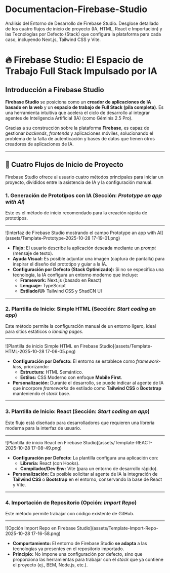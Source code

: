# Documentacion-Firebase-Studio
Análisis del Entorno de Desarrollo de Firebase Studio. Desglose detallado de los cuatro flujos de inicio de proyecto (IA, HTML, React e Importación) y las Tecnologías por Defecto (Stack) que configura la plataforma para cada caso, incluyendo Next.js, Tailwind CSS y Vite.

# 🔥 Firebase Studio: El Espacio de Trabajo Full Stack Impulsado por IA

## Introducción a Firebase Studio

**Firebase Studio** se posiciona como un **creador de aplicaciones de IA basado en la web** y un **espacio de trabajo de Full Stack (pila completa)**. Es una herramienta intuitiva que acelera el ciclo de desarrollo al integrar agentes de Inteligencia Artificial (IA) (como Géminis 2.5 Pro).

Gracias a su construcción sobre la plataforma **Firebase**, es capaz de gestionar *backends*, *frontends* y aplicaciones móviles, solucionando el problema de la falta de autenticación y bases de datos que tienen otros creadores de aplicaciones de IA.

---

## 🚀 Cuatro Flujos de Inicio de Proyecto

Firebase Studio ofrece al usuario cuatro métodos principales para iniciar un proyecto, divididos entre la asistencia de IA y la configuración manual.

### 1. Generación de Prototipos con IA (Sección: *Prototype an app with AI*)

Este es el método de inicio recomendado para la creación rápida de prototipos.

****
![Interfaz de Firebase Studio mostrando el campo Prototype an app with AI](assets/Template-Prototype-2025-10-28 17-19-01.png)

* **Flujo:** El usuario describe la aplicación deseada mediante un *prompt* (mensaje de texto).
* **Ayuda Visual:** Es posible adjuntar una imagen (captura de pantalla) para inspirar el diseño del prototipo y guiar a la IA.
* **Configuración por Defecto (Stack Optimizado):** Si no se especifica una tecnología, la IA configura un entorno moderno que incluye:
    * **Framework:** Next.js (basado en React)
    * **Lenguaje:** TypeScript
    * **Estilado/UI:** Tailwind CSS y ShadCN UI

---

### 2. Plantilla de Inicio: Simple HTML (Sección: *Start coding an app*)

Este método permite la configuración manual de un entorno ligero, ideal para sitios estáticos o *landing pages*.

****
![Plantilla de inicio Simple HTML en Firebase Studio](assets/Template-HTML-2025-10-28 17-06-05.png)

* **Configuración por Defecto:** El entorno se establece como *framework-less*, priorizando:
    * **Estructura:** HTML Semántico.
    * **Estilos:** CSS Moderno con enfoque **Mobile First**.
* **Personalización:** Durante el desarrollo, se puede indicar al agente de IA que incorpore *frameworks* de estilado como **Tailwind CSS** o **Bootstrap** manteniendo el *stack* base.

---

### 3. Plantilla de Inicio: React (Sección: *Start coding an app*)

Este flujo está diseñado para desarrolladores que requieren una librería moderna para la interfaz de usuario.

****
![Plantilla de inicio React en Firebase Studio](assets/Template-REACT-2025-10-28 17-08-49.png)

* **Configuración por Defecto:** La plantilla configura una aplicación con:
    * **Librería:** React (con Hooks).
    * **Compilador/Dev Env:** Vite (para un entorno de desarrollo rápido).
* **Personalización:** Es posible solicitar al agente de IA la integración de **Tailwind CSS** o **Bootstrap** en el entorno, conservando la base de React y Vite.

---

### 4. Importación de Repositorio (Opción: *Import Repo*)

Este método permite trabajar con código existente de GitHub.

****
![Opción Import Repo en Firebase Studio](assets/Template-Import-Repo-2025-10-28 17-16-58.png)

* **Comportamiento:** El entorno de Firebase Studio **se adapta** a las tecnologías ya presentes en el repositorio importado.
* **Principio:** No impone una configuración por defecto, sino que proporciona las herramientas para trabajar con el *stack* que ya contiene el proyecto (ej., BEM, Node.js, etc.).

